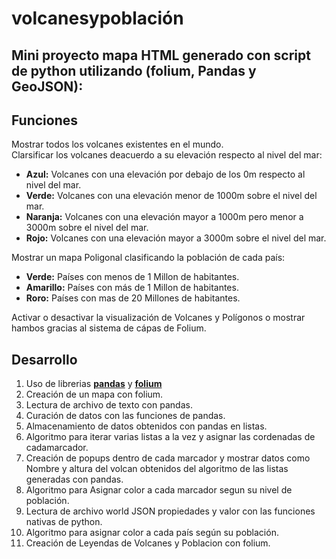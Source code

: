# volcanesypoblación
  ## Mini proyecto mapa HTML generado con script de python utilizando (folium, Pandas y GeoJSON):  
## Funciones
Mostrar todos los volcanes existentes en el mundo.  
Clarsificar los volcanes deacuerdo a su elevación respecto al nivel del mar:  
* **Azul:** Volcanes con una elevación por debajo de los 0m respecto al nivel del mar.  
* **Verde:** Volcanes con una elevación menor de 1000m sobre el nivel del mar.  
* **Naranja:** Volcanes con una elevación mayor a 1000m pero menor a 3000m sobre el nivel del mar.  
* **Rojo:** Volcanes con una elevación mayor a 3000m sobre el nivel del mar.  
  

    
Mostrar un mapa Poligonal clasificando la población de cada país:  
* **Verde:** Países con menos de 1 Millon de habitantes.  
* **Amarillo:** Países con más de 1 Millon de habitantes.  
* **Roro:** Países con mas de 20 Millones de habitantes.  
  
Activar o desactivar la visualización de Volcanes y Polígonos o mostrar hambos gracias al sistema de cápas de Folium.  
  
## Desarrollo  
1. Uso de librerias **[pandas](https://pandas.pydata.org/)** y **[folium](https://github.com/python-visualization/folium)**  
2. Creación de un mapa con folium.  
3. Lectura de archivo de texto con pandas.  
4. Curación de datos con las funciones de pandas.  
5. Almacenamiento de datos obtenidos con pandas en listas.  
6. Algoritmo para iterar varias listas a la vez y asignar las cordenadas de cadamarcador.  
7. Creación de popups dentro de cada marcador y mostrar datos como Nombre y altura del volcan obtenidos del algoritmo de las listas generadas con pandas.  
8. Algoritmo para Asignar color a cada marcador segun su nivel de población.  
9. Lectura de archivo world JSON propiedades y valor con las funciones nativas de python.  
10. Algoritmo para asignar color a cada país según su población.  
11. Creación de Leyendas de Volcanes y Poblacion con folium.

